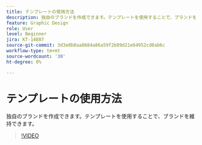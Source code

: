 ```yaml
---
title: テンプレートの使用方法
description: 独自のブランドを作成できます。テンプレートを使用することで、ブランドを維持できます
feature: Graphic Design
role: User
level: Beginner
jira: KT-14887
source-git-commit: 3d3e0b0aa8884a86a59f2b89d21e64952cd0ab6c
workflow-type: tm+mt
source-wordcount: '30'
ht-degree: 0%

---
```


# テンプレートの使用方法

独自のブランドを作成できます。テンプレートを使用することで、ブランドを維持できます。

>[!VIDEO](https://video.tv.adobe.com/v/3427099?quality=12&learn=on&hidetitle=true)
